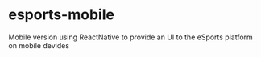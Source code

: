 # esports-mobile

Mobile version using ReactNative to provide an UI to the eSports platform on mobile devides
